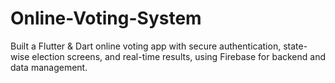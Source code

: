 # Online-Voting-System
Built a Flutter &amp; Dart online voting app with secure authentication, state-wise election screens, and real-time results, using Firebase for backend and data management.
